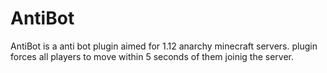 # AntiBot  
AntiBot is a anti bot plugin aimed for 1.12 anarchy minecraft servers. plugin forces all players to move within 5 seconds of them joinig the server.
